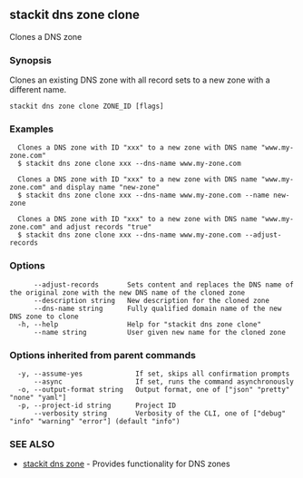 ## stackit dns zone clone

Clones a DNS zone

### Synopsis

Clones an existing DNS zone with all record sets to a new zone with a different name.

```
stackit dns zone clone ZONE_ID [flags]
```

### Examples

```
  Clones a DNS zone with ID "xxx" to a new zone with DNS name "www.my-zone.com"
  $ stackit dns zone clone xxx --dns-name www.my-zone.com

  Clones a DNS zone with ID "xxx" to a new zone with DNS name "www.my-zone.com" and display name "new-zone"
  $ stackit dns zone clone xxx --dns-name www.my-zone.com --name new-zone

  Clones a DNS zone with ID "xxx" to a new zone with DNS name "www.my-zone.com" and adjust records "true"
  $ stackit dns zone clone xxx --dns-name www.my-zone.com --adjust-records
```

### Options

```
      --adjust-records       Sets content and replaces the DNS name of the original zone with the new DNS name of the cloned zone
      --description string   New description for the cloned zone
      --dns-name string      Fully qualified domain name of the new DNS zone to clone
  -h, --help                 Help for "stackit dns zone clone"
      --name string          User given new name for the cloned zone
```

### Options inherited from parent commands

```
  -y, --assume-yes             If set, skips all confirmation prompts
      --async                  If set, runs the command asynchronously
  -o, --output-format string   Output format, one of ["json" "pretty" "none" "yaml"]
  -p, --project-id string      Project ID
      --verbosity string       Verbosity of the CLI, one of ["debug" "info" "warning" "error"] (default "info")
```

### SEE ALSO

* [stackit dns zone](./stackit_dns_zone.md)	 - Provides functionality for DNS zones

